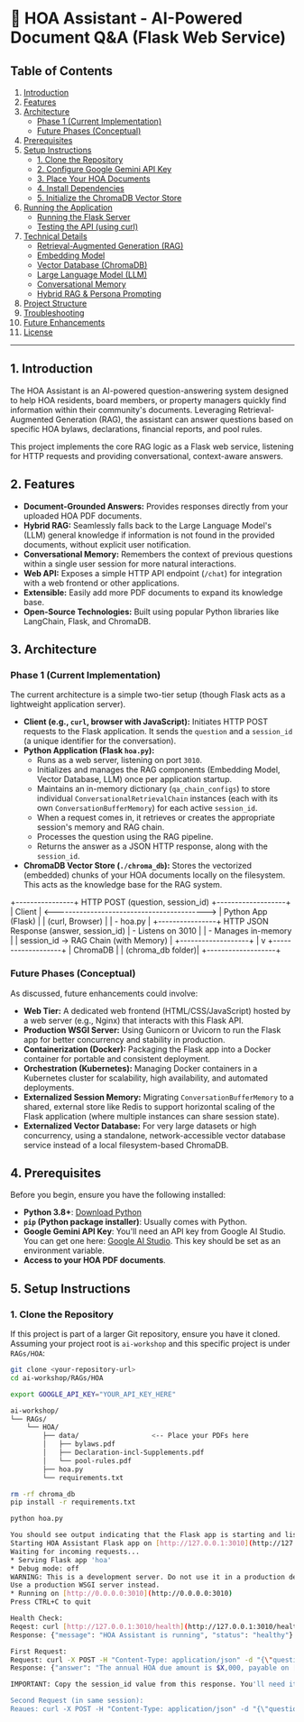 # 🏡 HOA Assistant - AI-Powered Document Q&A (Flask Web Service)

## Table of Contents

1.  [Introduction](#1-introduction)
2.  [Features](#2-features)
3.  [Architecture](#3-architecture)
    * [Phase 1 (Current Implementation)](#phase-1-current-implementation)
    * [Future Phases (Conceptual)](#future-phases-conceptual)
4.  [Prerequisites](#4-prerequisites)
5.  [Setup Instructions](#5-setup-instructions)
    * [1. Clone the Repository](#1-clone-the-repository)
    * [2. Configure Google Gemini API Key](#2-configure-google-gemini-api-key)
    * [3. Place Your HOA Documents](#3-place-your-hoa-documents)
    * [4. Install Dependencies](#4-install-dependencies)
    * [5. Initialize the ChromaDB Vector Store](#5-initialize-the-chromadb-vector-store)
6.  [Running the Application](#6-running-the-application)
    * [Running the Flask Server](#running-the-flask-server)
    * [Testing the API (using curl)](#testing-the-api-using-curl)
7.  [Technical Details](#7-technical-details)
    * [Retrieval-Augmented Generation (RAG)](#retrieval-augmented-generation-rag)
    * [Embedding Model](#embedding-model)
    * [Vector Database (ChromaDB)](#vector-database-chromadb)
    * [Large Language Model (LLM)](#large-language-model-llm)
    * [Conversational Memory](#conversational-memory)
    * [Hybrid RAG & Persona Prompting](#hybrid-rag--persona-prompting)
8.  [Project Structure](#8-project-structure)
9.  [Troubleshooting](#9-troubleshooting)
10. [Future Enhancements](#10-future-enhancements)
11. [License](#11-license)

---

## 1. Introduction

The HOA Assistant is an AI-powered question-answering system designed to help HOA residents, board members, or property managers quickly find information within their community's documents. Leveraging Retrieval-Augmented Generation (RAG), the assistant can answer questions based on specific HOA bylaws, declarations, financial reports, and pool rules.

This project implements the core RAG logic as a Flask web service, listening for HTTP requests and providing conversational, context-aware answers.

## 2. Features

* **Document-Grounded Answers:** Provides responses directly from your uploaded HOA PDF documents.
* **Hybrid RAG:** Seamlessly falls back to the Large Language Model's (LLM) general knowledge if information is not found in the provided documents, without explicit user notification.
* **Conversational Memory:** Remembers the context of previous questions within a single user session for more natural interactions.
* **Web API:** Exposes a simple HTTP API endpoint (`/chat`) for integration with a web frontend or other applications.
* **Extensible:** Easily add more PDF documents to expand its knowledge base.
* **Open-Source Technologies:** Built using popular Python libraries like LangChain, Flask, and ChromaDB.

## 3. Architecture

### Phase 1 (Current Implementation)

The current architecture is a simple two-tier setup (though Flask acts as a lightweight application server).

* **Client (e.g., `curl`, browser with JavaScript):** Initiates HTTP POST requests to the Flask application. It sends the `question` and a `session_id` (a unique identifier for the conversation).
* **Python Application (Flask `hoa.py`):**
    * Runs as a web server, listening on port `3010`.
    * Initializes and manages the RAG components (Embedding Model, Vector Database, LLM) once per application startup.
    * Maintains an in-memory dictionary (`qa_chain_configs`) to store individual `ConversationalRetrievalChain` instances (each with its own `ConversationBufferMemory`) for each active `session_id`.
    * When a request comes in, it retrieves or creates the appropriate session's memory and RAG chain.
    * Processes the question using the RAG pipeline.
    * Returns the answer as a JSON HTTP response, along with the `session_id`.
* **ChromaDB Vector Store (`./chroma_db`):** Stores the vectorized (embedded) chunks of your HOA documents locally on the filesystem. This acts as the knowledge base for the RAG system.

+----------------+       HTTP POST (question, session_id)       +-------------------+
|   Client       | <------------------------------------------> |  Python App (Flask) |
| (curl, Browser) |                                              | - hoa.py            |
+----------------+       HTTP JSON Response (answer, session_id) | - Listens on 3010   |
| - Manages in-memory |
|   session_id -> RAG Chain (with Memory) |
+-------------------+
|
v
+-------------------+
|   ChromaDB        |
|  (chroma_db folder)|
+-------------------+

### Future Phases (Conceptual)

As discussed, future enhancements could involve:

* **Web Tier:** A dedicated web frontend (HTML/CSS/JavaScript) hosted by a web server (e.g., Nginx) that interacts with this Flask API.
* **Production WSGI Server:** Using Gunicorn or Uvicorn to run the Flask app for better concurrency and stability in production.
* **Containerization (Docker):** Packaging the Flask app into a Docker container for portable and consistent deployment.
* **Orchestration (Kubernetes):** Managing Docker containers in a Kubernetes cluster for scalability, high availability, and automated deployments.
* **Externalized Session Memory:** Migrating `ConversationBufferMemory` to a shared, external store like Redis to support horizontal scaling of the Flask application (where multiple instances can share session state).
* **Externalized Vector Database:** For very large datasets or high concurrency, using a standalone, network-accessible vector database service instead of a local filesystem-based ChromaDB.

## 4. Prerequisites

Before you begin, ensure you have the following installed:

* **Python 3.8+**: [Download Python](https://www.python.org/downloads/)
* **`pip` (Python package installer)**: Usually comes with Python.
* **Google Gemini API Key**: You'll need an API key from Google AI Studio. You can get one here: [Google AI Studio](https://aistudio.google.com/app/apikey). This key should be set as an environment variable.
* **Access to your HOA PDF documents**.

## 5. Setup Instructions

### 1. Clone the Repository

If this project is part of a larger Git repository, ensure you have it cloned. Assuming your project root is `ai-workshop` and this specific project is under `RAGs/HOA`:

```bash
git clone <your-repository-url>
cd ai-workshop/RAGs/HOA

export GOOGLE_API_KEY="YOUR_API_KEY_HERE"

ai-workshop/
└── RAGs/
    └── HOA/
        ├── data/                  <-- Place your PDFs here
        │   ├── bylaws.pdf
        │   ├── Declaration-incl-Supplements.pdf
        │   └── pool-rules.pdf
        ├── hoa.py
        └── requirements.txt

rm -rf chroma_db
pip install -r requirements.txt

python hoa.py

You should see output indicating that the Flask app is starting and listening on port 3010:
Starting HOA Assistant Flask app on [http://127.0.0.1:3010](http://127.0.0.1:3010)
Waiting for incoming requests...
* Serving Flask app 'hoa'
* Debug mode: off
WARNING: This is a development server. Do not use it in a production deployment.
Use a production WSGI server instead.
* Running on [http://0.0.0.0:3010](http://0.0.0.0:3010)
Press CTRL+C to quit

Health Check:
Reqest: curl [http://127.0.0.1:3010/health](http://127.0.0.1:3010/health)
Response: {"message": "HOA Assistant is running", "status": "healthy"}

First Request:
Request: curl -X POST -H "Content-Type: application/json" -d "{\"question\": \"What is the annual HOA due amount?\"}" [http://127.0.0.1:3010/chat](http://127.0.0.1:3010/chat)
Response: {"answer": "The annual HOA due amount is $X,000, payable on [date]...", "session_id": "a1b2c3d4-e5f6-7890-1234-567890abcdef"}

IMPORTANT: Copy the session_id value from this response. You'll need it for subsequent requests in the same conversation.

Second Request (in same session):
Reaues: curl -X POST -H "Content-Type: application/json" -d "{\"question\": \"Tell me about the annual meeting.\"}" [http://127.0.0.1:3010/chat](http://127.0.0.1:3010/chat)

```




